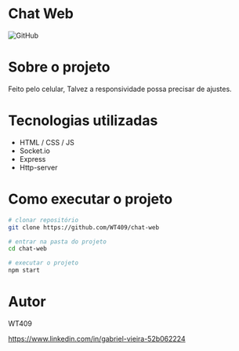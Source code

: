 # Chat Web

![GitHub](https://img.shields.io/github/license/WT409/todo-list)

# Sobre o projeto

Feito pelo celular, Talvez a responsividade possa precisar de ajustes.

# Tecnologias utilizadas
- HTML / CSS / JS
- Socket.io
- Express
- Http-server

# Como executar o projeto

```bash
# clonar repositório
git clone https://github.com/WT409/chat-web

# entrar na pasta do projeto
cd chat-web

# executar o projeto
npm start
```

# Autor

WT409

https://www.linkedin.com/in/gabriel-vieira-52b062224
